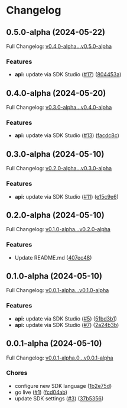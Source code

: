 # Changelog

## 0.5.0-alpha (2024-05-22)

Full Changelog: [v0.4.0-alpha...v0.5.0-alpha](https://github.com/kthcloud/python-sdk/compare/v0.4.0-alpha...v0.5.0-alpha)

### Features

* **api:** update via SDK Studio ([#17](https://github.com/kthcloud/python-sdk/issues/17)) ([804453a](https://github.com/kthcloud/python-sdk/commit/804453a9d469fa5402b6fc6706f9b45539e4e381))

## 0.4.0-alpha (2024-05-20)

Full Changelog: [v0.3.0-alpha...v0.4.0-alpha](https://github.com/kthcloud/python-sdk/compare/v0.3.0-alpha...v0.4.0-alpha)

### Features

* **api:** update via SDK Studio ([#13](https://github.com/kthcloud/python-sdk/issues/13)) ([facdc8c](https://github.com/kthcloud/python-sdk/commit/facdc8c9c9fba603040f81d57e314b14ff39fbb1))

## 0.3.0-alpha (2024-05-10)

Full Changelog: [v0.2.0-alpha...v0.3.0-alpha](https://github.com/kthcloud/python-sdk/compare/v0.2.0-alpha...v0.3.0-alpha)

### Features

* **api:** update via SDK Studio ([#11](https://github.com/kthcloud/python-sdk/issues/11)) ([e15c9e6](https://github.com/kthcloud/python-sdk/commit/e15c9e6b0aae22136e1cee1829081f5cf15c0ff8))

## 0.2.0-alpha (2024-05-10)

Full Changelog: [v0.1.0-alpha...v0.2.0-alpha](https://github.com/kthcloud/python-sdk/compare/v0.1.0-alpha...v0.2.0-alpha)

### Features

* Update README.md ([407ec48](https://github.com/kthcloud/python-sdk/commit/407ec4851977795c4201018ed69f267c4a53dca5))

## 0.1.0-alpha (2024-05-10)

Full Changelog: [v0.0.1-alpha...v0.1.0-alpha](https://github.com/kthcloud/python-sdk/compare/v0.0.1-alpha...v0.1.0-alpha)

### Features

* **api:** update via SDK Studio ([#5](https://github.com/kthcloud/python-sdk/issues/5)) ([51bd3b1](https://github.com/kthcloud/python-sdk/commit/51bd3b18d306aa3e9ba249be7cc46bfcba152224))
* **api:** update via SDK Studio ([#7](https://github.com/kthcloud/python-sdk/issues/7)) ([2a24b3b](https://github.com/kthcloud/python-sdk/commit/2a24b3bf7d75558734aaffd0137307104b2ff131))

## 0.0.1-alpha (2024-05-10)

Full Changelog: [v0.0.1-alpha.0...v0.0.1-alpha](https://github.com/kthcloud/python-sdk/compare/v0.0.1-alpha.0...v0.0.1-alpha)

### Chores

* configure new SDK language ([1b2e75d](https://github.com/kthcloud/python-sdk/commit/1b2e75d4a86745ef906f97a221f5ee0b42e2f0a6))
* go live ([#1](https://github.com/kthcloud/python-sdk/issues/1)) ([fcd04ab](https://github.com/kthcloud/python-sdk/commit/fcd04abbf032f9c7ae57d49858dead4435e799d9))
* update SDK settings ([#3](https://github.com/kthcloud/python-sdk/issues/3)) ([37b5356](https://github.com/kthcloud/python-sdk/commit/37b53560a0af865bfd088c3736b3c2de242ae2e2))
